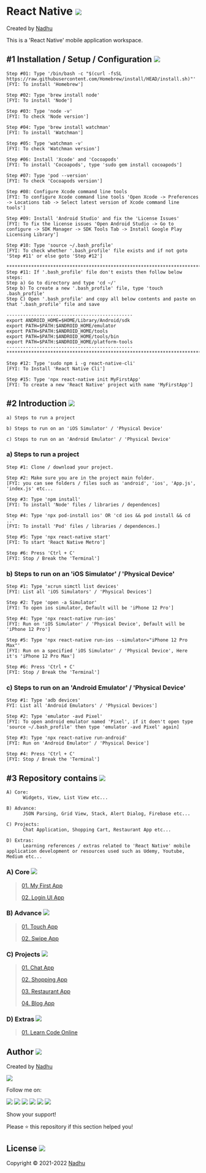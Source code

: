 # React Native [<img src="https://github.com/iamnadhu/ReactNative/blob/master/Resources/react-native-icon.png">](https://github.com/iamnadhu/ReactNative)
Created by [Nadhu](https://linktr.ee/iamnadhu)

This is a 'React Native' mobile application workspace.


## #1 Installation / Setup / Configuration [<img src="https://github.com/iamnadhu/ReactNative/blob/master/Resources/install-icon.png">](https://github.com/iamnadhu/ReactNative)
```
Step #01: Type '/bin/bash -c "$(curl -fsSL https://raw.githubusercontent.com/Homebrew/install/HEAD/install.sh)"'
[FYI: To install 'Homebrew']

Step #02: Type 'brew install node'
[FYI: To install 'Node']

Step #03: Type 'node -v'
[FYI: To check 'Node version']

Step #04: Type 'brew install watchman'
[FYI: To install 'Watchman']

Step #05: Type 'watchman -v'
[FYI: To check 'Watchman version']

Step #06: Install 'Xcode' and 'Cocoapods'
[FYI: To install 'Cocoapods', type 'sudo gem install cocoapods']

Step #07: Type 'pod --version'
[FYI: To check 'Cocoapods version']

Step #08: Configure Xcode command line tools
[FYI: To configure Xcode command line tools 'Open Xcode -> Preferences -> Locations tab -> Select latest version of Xcode command line tools']

Step #09: Install 'Android Studio' and fix the 'License Issues'
[FYI: To fix the license issues 'Open Android Studio -> Go to configure -> SDK Manager -> SDK Tools Tab -> Install Google Play Licensing Library']

Step #10: Type 'source ~/.bash_profile'
[FYI: To check whether '.bash_profile' file exists and if not goto 'Step #11' or else goto 'Step #12']

**********************************************************************************************************
Step #11: If '.bash_profile' file don't exists then follow below steps:
Step a) Go to directory and type 'cd ~/'
Step b) To create a new '.bash_profile' file, type 'touch .bash_profile'
Step C) Open '.bash_profile' and copy all below contents and paste on that '.bash_profile' file and save

----------------------------------------------
export ANDROID_HOME=$HOME/Library/Android/sdk
export PATH=$PATH:$ANDROID_HOME/emulator
export PATH=$PATH:$ANDROID_HOME/tools
export PATH=$PATH:$ANDROID_HOME/tools/bin
export PATH=$PATH:$ANDROID_HOME/platform-tools
----------------------------------------------
**********************************************************************************************************

Step #12: Type 'sudo npm i -g react-native-cli'
[FYI: To Install 'React Native Cli']

Step #15: Type 'npx react-native init MyFirstApp'
[FYI: To create a new 'React Native' project with name 'MyFirstApp']
```


## #2 Introduction [<img src="https://github.com/iamnadhu/ReactNative/blob/master/Resources/introduction-icon.png">](https://github.com/iamnadhu/ReactNative)

```
a) Steps to run a project

b) Steps to run on an 'iOS Simulator' / 'Physical Device'

c) Steps to run on an 'Android Emulator' / 'Physical Device'
```

### a) Steps to run a project
```
Step #1: Clone / download your project.

Step #2: Make sure you are in the project main folder.
[FYI: you can see folders / files such as 'android', 'ios', 'App.js', 'index.js' etc... 

Step #3: Type 'npm install'
[FYI: To install 'Node' files / libraries / dependences]

Step #4: Type 'npx pod-install ios' OR 'cd ios && pod install && cd ..'
[FYI: To install 'Pod' files / libraries / dependences.]

Step #5: Type 'npx react-native start'
[FYI: To start 'React Native Metro']

Step #6: Press 'Ctrl + C'
[FYI: Stop / Break the 'Terminal']
```

### b) Steps to run on an 'iOS Simulator' / 'Physical Device'
```
Step #1: Type 'xcrun simctl list devices'
[FYI: List all 'iOS Simulators' / 'Physical Devices']

Step #2: Type 'open -a Simulator'
[FYI: To open ios simulator, Default will be 'iPhone 12 Pro']

Step #4: Type 'npx react-native run-ios'
[FYI: Run on 'iOS Simulator' / 'Physical Device', Default will be 'iPhone 12 Pro']

Step #5: Type 'npx react-native run-ios --simulator="iPhone 12 Pro Max"'
[FYI: Run on a specified 'iOS Simulator' / 'Physical Device', Here it's 'iPhone 12 Pro Max']

Step #6: Press 'Ctrl + C'
[FYI: Stop / Break the 'Terminal']
```

### c) Steps to run on an 'Android Emulator' / 'Physical Device'
```
Step #1: Type 'adb devices'
FYI: List all 'Android Emulators' / 'Physical Devices']

Step #2: Type 'emulator -avd Pixel'
[FYI: To open android emulator named 'Pixel', if it doen't open type 'source ~/.bash_profile' then type 'emulator -avd Pixel' again]

Step #3: Type 'npx react-native run-android'
[FYI: Run on 'Android Emulator' / 'Physical Device']

Step #4: Press 'Ctrl + C'
[FYI: Stop / Break the 'Terminal']
```


## #3 Repository contains [<img src="https://github.com/iamnadhu/ReactNative/blob/master/Resources/repository-icon.png">](https://github.com/iamnadhu/ReactNative)

```
A) Core:
      Widgets, View, List View etc...

B) Advance:
      JSON Parsing, Grid View, Stack, Alert Dialog, Firebase etc...

C) Projects:
      Chat Application, Shopping Cart, Restaurant App etc...

D) Extras:
      Learning references / extras related to 'React Native' mobile application development or resources used such as Udemy, Youtube, Medium etc...
```


### A) Core [<img src="https://github.com/iamnadhu/ReactNative/blob/master/Resources/tutorials-icon.png">](https://github.com/iamnadhu/ReactNative)
>
> [01. My First App](https://github.com/iamnadhu/ReactNative/tree/master/Core/My%20First%20App)
>
> [02. Login UI App](https://github.com/iamnadhu/ReactNative/tree/master/Core/Login%20UI%20App)
>

### B) Advance [<img src="https://github.com/iamnadhu/ReactNative/blob/master/Resources/sessions-icon.png">](https://github.com/iamnadhu/ReactNative)
>
> [01. Touch App](https://github.com/iamnadhu/ReactNative/tree/master/Advance/Touch%20App)
>
> [02. Swipe App](https://github.com/iamnadhu/ReactNative/tree/master/Advance/Swipe%20App)
>

### C) Projects [<img src="https://github.com/iamnadhu/ReactNative/blob/master/Resources/projects-icon.png">](https://github.com/iamnadhu/ReactNative)
>
> [01. Chat App](https://github.com/iamnadhu/ReactNative/tree/master/Projects/Chat%20App)
>
> [02. Shopping App](https://github.com/iamnadhu/ReactNative/tree/master/Projects/Shopping%20App)
>
> [03. Restaurant App](https://github.com/iamnadhu/ReactNative/tree/master/Projects/Restaurant%20App)
>
> [04. Blog App](https://github.com/iamnadhu/ReactNative/tree/master/Projects/Blog%20App)
>

### D) Extras [<img src="https://github.com/iamnadhu/ReactNative/blob/master/Resources/extras-icon.png">](https://github.com/iamnadhu/ReactNative)
>
> [01. Learn Code Online](https://github.com/iamnadhu/ReactNative/tree/master/Extras/Learn%20Code%20Online)
>


## Author [<img src="https://github.com/iamnadhu/ReactNative/blob/master/Resources/auther-icon.png">](https://linktr.ee/iamnadhu)
Created by [Nadhu](https://linktr.ee/iamnadhu)

[<img src="https://github.com/iamnadhu/ReactNative/blob/master/Resources/nadhu-icon.jpg">](https://linktr.ee/iamnadhu)

Follow me on: 

[<img src="https://github.com/iamnadhu/ReactNative/blob/master/Resources/telegram-icon.png">](https://t.me/iamnadhu)
[<img src="https://github.com/iamnadhu/ReactNative/blob/master/Resources/instagram-icon.png">](https://www.instagram.com/iamnadhu/)
[<img src="https://github.com/iamnadhu/ReactNative/blob/master/Resources/whatsapp-icon.png">](https://api.whatsapp.com/send?phone=917293451396&lang=en)
[<img src="https://github.com/iamnadhu/ReactNative/blob/master/Resources/linkedin-icon.png">](https://www.linkedin.com/in/iamnadhu/)
[<img src="https://github.com/iamnadhu/ReactNative/blob/master/Resources/facebook-icon.png">](https://www.facebook.com/iamnadhu/)
[<img src="https://github.com/iamnadhu/ReactNative/blob/master/Resources/github-icon.png">](https://github.com/iamnadhu)


Show your support!

Please ⭐️   this repository if this section helped you!


## License [<img src="https://github.com/iamnadhu/ReactNative/blob/master/Resources/license-icon.png">](https://github.com/iamnadhu/ReactNative)
Copyright © 2021-2022 [Nadhu](https://linktr.ee/iamnadhu)
